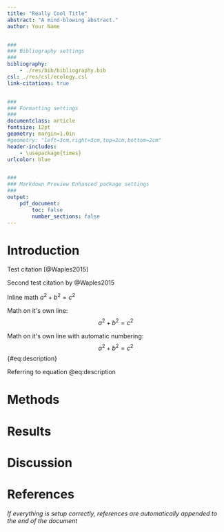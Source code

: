 ```yaml
---
title: "Really Cool Title"
abstract: "A mind-blowing abstract."
author: Your Name


###
### Bibliography settings
###
bibliography:
    - ./res/bib/bibliography.bib
csl: ./res/csl/ecology.csl
link-citations: true


###
### Formatting settings
###
documentclass: article
fontsize: 12pt
geometry: margin=1.0in
#geometry: "left=3cm,right=3cm,top=2cm,bottom=2cm"
header-includes:
    - \usepackage{times}
urlcolor: blue


###
### Markdown Preview Enhanced package settings
###
output:
    pdf_document:
        toc: false
        number_sections: false
---
```


# Introduction

Test citation [@Waples2015]

Second test citation by @Waples2015

Inline math $a^2 + b^2 = c^2$

Math on it's own line: $$a^2 + b^2 = c^2$$

Math on it's own line with automatic numbering: $$a^2 + b^2 = c^2$$ {#eq:description}

Referring to equation @eq:description


# Methods

# Results

# Discussion

# References

*If everything is setup correctly, references are automatically appended to the end of the document*
